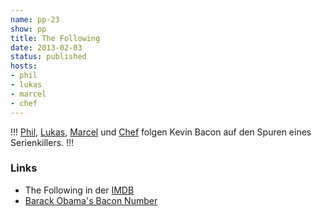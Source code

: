 ```yaml
---
name: pp-23
show: pp
title: The Following
date: 2013-02-03
status: published
hosts:
- phil
- lukas
- marcel
- chef
---
```

!!!
[Phil](https://twitter.com/philgrooves), [Lukas](https://twitter.com/Blubser), [Marcel](https://twitter.com/xartas) und [Chef](https://twitter.com/grischder) folgen Kevin Bacon auf den Spuren eines Serienkillers.
!!!

### Links

- The Following in der [IMDB](http://www.imdb.com/title/tt2071645/?ref_=fn_al_tt_1)
- [Barack Obama's Bacon Number](https://www.google.com/search?q=bacon+number+barack+obama)
